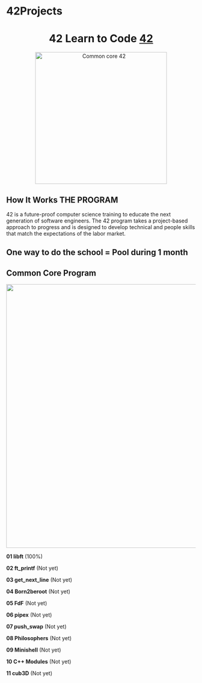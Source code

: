 # 42Projects

<h1 align="center">
	42 Learn to Code <a href="https://42.fr/en/homepage/">42</a>
</h1>

<p align="center">
  <img src="https://scontent-cdg2-1.xx.fbcdn.net/v/t1.6435-9/106758435_123856579363225_6302012847011059951_n.jpg?_nc_cat=108&ccb=1-5&_nc_sid=09cbfe&_nc_ohc=_dBWCqhtt6IAX-sdtIh&_nc_ht=scontent-cdg2-1.xx&oh=00_AT_3m3F4Z5nlFNe8wDFUhBwz0uK6zPVzYWLKyJMNelSlww&oe=627842C9" alt="Common core 42" width="350"/>
</p>

## How It Works THE PROGRAM
42 is a future-proof computer science training to educate the next generation of software engineers. The 42 program takes a project-based approach to progress and is designed to develop technical and people skills that match the expectations of the labor market.

## One way to do the school = Pool during 1 month

## Common Core Program

<p align="right">
  <img src="https://static.wixstatic.com/media/154aad_28249b46a7c74649bbd6f9a0501d314d~mv2.png/v1/fill/w_740,h_404,al_c,q_90/154aad_28249b46a7c74649bbd6f9a0501d314d~mv2.webp" alt="Common core 42" width="700" />
</p>

**01  libft** (100%)

**02  ft_printf** (Not yet)

**03  get_next_line** (Not yet)

**04  Born2beroot** (Not yet)

**05  FdF** (Not yet)

**06  pipex** (Not yet)

**07  push_swap** (Not yet)

**08  Philosophers** (Not yet)

**09  Minishell** (Not yet)

**10  C++ Modules** (Not yet)

**11  cub3D** (Not yet)
